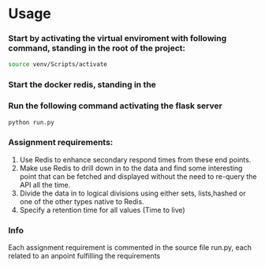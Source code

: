 # Usage

### Start by activating the virtual enviroment with following command, standing in the root of the project:
```bash
source venv/Scripts/activate
```

### Start the docker redis, standing in the 

### Run the following command activating the flask server
```bash
python run.py
```

### Assignment requirements:
1. Use Redis to enhance secondary respond times from these end points.
2. Make use Redis to drill down in to the data and find some interesting point that can be fetched and displayed without the need to re-query the API all the time.
3. Divide the data in to logical divisions using either sets, lists,hashed or one of the other types native to Redis.
4. Specify a retention time for all values (Time to live)

### Info
Each assignment requirement is commented in the source file run.py, each related to an anpoint fulfilling the requirements
